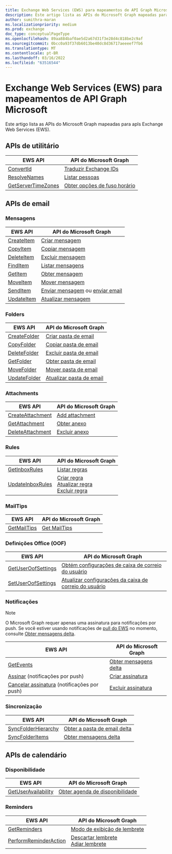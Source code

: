 ```yaml
---
title: Exchange Web Services (EWS) para mapeamentos de API Graph Microsoft
description: Este artigo lista as APIs do Microsoft Graph mapeadas para apIs Exchange Web Services (EWS).
author: sumithra-maran
ms.localizationpriority: medium
ms.prod: exchange
doc_type: conceptualPageType
ms.openlocfilehash: 89aa884baf0ae5d2a67d31f3e28d4c818be2c9af
ms.sourcegitcommit: 0bcc0a93f37db6013be40dc8d36717aeeeef7fb6
ms.translationtype: MT
ms.contentlocale: pt-BR
ms.lasthandoff: 03/16/2022
ms.locfileid: "63516544"
---
```

# <a name="exchange-web-services-ews-to-microsoft-graph-api-mappings"></a>Exchange Web Services (EWS) para mapeamentos de API Graph Microsoft

Este artigo lista as APIs do Microsoft Graph mapeadas para apIs Exchange Web Services (EWS).

## <a name="utility-apis"></a>APIs de utilitário

| EWS API                                                                                             | API do Microsoft Graph |
|-----------------------------------------------------------------------------------------------------|-----|
| [ConvertId](/exchange/client-developer/web-service-reference/convertid-operation)                   | [Traduzir Exchange IDs](/graph/api/user-translateexchangeids) |
| [ResolveNames](/exchange/client-developer/web-service-reference/resolvenames-operation)             | [Listar pessoas](/graph/api/user-list-people) |
| [GetServerTimeZones](/exchange/client-developer/web-service-reference/getservertimezones-operation) | [Obter opções de fuso horário](/graph/api/outlookuser-supportedtimezones) |

## <a name="mail-apis"></a>APIs de email

### <a name="messages"></a>Mensagens

| EWS API                                                                             | API do Microsoft Graph |
|-------------------------------------------------------------------------------------|-----|
| [CreateItem](/exchange/client-developer/web-service-reference/createitem-operation) | [Criar mensagem](/graph/api/user-post-messages) |
| [CopyItem](/exchange/client-developer/web-service-reference/copyitem-operation)     | [Copiar mensagem](/graph/api/message-copy) |
| [DeleteItem](/exchange/client-developer/web-service-reference/deleteitem-operation) | [Excluir mensagem](/graph/api/message-delete) |
| [FindItem](/exchange/client-developer/web-service-reference/finditem-operation)     | [Listar mensagens](/graph/api/user-list-messages) |
| [GetItem](/exchange/client-developer/web-service-reference/getitem-operation)       | [Obter mensagem](/graph/api/message-get) |
| [MoveItem](/exchange/client-developer/web-service-reference/moveitem-operation)     | [Mover mensagem](/graph/api/message-move) |
| [SendItem](/exchange/client-developer/web-service-reference/senditem-operation)     | [Enviar mensagem](/graph/api/message-send) ou [enviar email](/graph/api/user-sendmail) |
| [UpdateItem](/exchange/client-developer/web-service-reference/updateitem-operation) | [Atualizar mensagem](/graph/api/message-update) |

### <a name="folders"></a>Folders

| EWS API                                                                                 | API do Microsoft Graph |
|-----------------------------------------------------------------------------------------|-----|
| [CreateFolder](/exchange/client-developer/web-service-reference/createfolder-operation) | [Criar pasta de email](/graph/api/user-post-mailfolders) |
| [CopyFolder](/exchange/client-developer/web-service-reference/copyfolder-operation)     | [Copiar pasta de email](/graph/api/mailfolder-copy) |
| [DeleteFolder](/exchange/client-developer/web-service-reference/deletefolder-operation) | [Excluir pasta de email](/graph/api/mailfolder-delete) |
| [GetFolder](/exchange/client-developer/web-service-reference/getfolder-operation)       | [Obter pasta de email](/graph/api/mailfolder-get) |
| [MoveFolder](/exchange/client-developer/web-service-reference/movefolder-operation)     | [Mover pasta de email](/graph/api/mailfolder-move) |
| [UpdateFolder](/exchange/client-developer/web-service-reference/updatefolder-operation) | [Atualizar pasta de email](/graph/api/mailfolder-update) |

### <a name="attachments"></a>Attachments

| EWS API                                                                                         | API do Microsoft Graph |
|-------------------------------------------------------------------------------------------------|-----|
| [CreateAttachment](/exchange/client-developer/web-service-reference/createattachment-operation) | [Add attachment](/graph/api/message-post-attachments) |
| [GetAttachment](/exchange/client-developer/web-service-reference/getattachment-operation)       | [Obter anexo](/graph/api/attachment-get) |
| [DeleteAttachment](/exchange/client-developer/web-service-reference/deleteattachment-operation) | [Excluir anexo](/graph/api/attachment-delete) |

### <a name="rules"></a>Rules

<!-- markdownlint-disable MD033 -->
| EWS API                                                                                         | API do Microsoft Graph |
|-------------------------------------------------------------------------------------------------|-----|
| [GetInboxRules](/exchange/client-developer/web-service-reference/getinboxrules-operation)       | [Listar regras](/graph/api/mailfolder-list-messagerules) |
| [UpdateInboxRules](/exchange/client-developer/web-service-reference/updateinboxrules-operation) | [Criar regra](/graph/api/mailfolder-post-messagerules)<br/>[Atualizar regra](/graph/api/messagerule-update)<br/>[Excluir regra](/graph/api/messagerule-delete) |
<!-- markdownlint-enable MD033 -->

### <a name="mailtips"></a>MailTips

| EWS API                                                                               | API do Microsoft Graph |
|---------------------------------------------------------------------------------------|-----|
| [GetMailTips](/exchange/client-developer/web-service-reference/getmailtips-operation) | [Get MailTips](/graph/api/user-getmailtips) |

### <a name="out-of-office-oof-settings"></a>Definições Office (OOF)

| EWS API                                                                                             | API do Microsoft Graph |
|-----------------------------------------------------------------------------------------------------|-----|
| [GetUserOofSettings](/exchange/client-developer/web-service-reference/getuseroofsettings-operation) | [Obtém configurações de caixa de correio do usuário](/graph/api/user-get-mailboxsettings) |
| [SetUserOofSettings](/exchange/client-developer/web-service-reference/setuseroofsettings-operation) | [Atualizar configurações da caixa de correio do usuário](/graph/api/user-update-mailboxsettings) |

### <a name="notifications"></a>Notificações

> [!NOTE]
> O Microsoft Graph requer apenas uma assinatura para notificações por push. Se você estiver usando notificações de [pull do EWS](/exchange/client-developer/exchange-web-services/how-to-pull-notifications-about-mailbox-events-by-using-ews-in-exchange) no momento, consulte [Obter mensagens delta](/graph/api/message-delta).

| EWS API                                                                                                    | API do Microsoft Graph |
|------------------------------------------------------------------------------------------------------------|-----|
| [GetEvents](/exchange/client-developer/web-service-reference/getevents-operation)                          | [Obter mensagens delta](/graph/api/message-delta) |
| [Assinar](/exchange/client-developer/web-service-reference/subscribe-operation) (notificações por push)     | [Criar assinatura](/graph/api/subscription-post-subscriptions) |
| [Cancelar assinatura](/exchange/client-developer/web-service-reference/unsubscribe-operation) (notificações por push) | [Excluir assinatura](/graph/api/subscription-delete) |

### <a name="synchronization"></a>Sincronização

| EWS API                                                                                               | API do Microsoft Graph |
|-------------------------------------------------------------------------------------------------------|-----|
| [SyncFolderHierarchy](/exchange/client-developer/web-service-reference/syncfolderhierarchy-operation) | [Obter a pasta de email delta](/graph/api/mailfolder-delta) |
| [SyncFolderItems](/exchange/client-developer/web-service-reference/syncfolderitems-operation)         | [Obter mensagens delta](/graph/api/message-delta) |

## <a name="calendar-apis"></a>APIs de calendário

### <a name="availability"></a>Disponibilidade

| EWS API                                                                                               | API do Microsoft Graph |
|-------------------------------------------------------------------------------------------------------|-----|
| [GetUserAvailability](/exchange/client-developer/web-service-reference/getuseravailability-operation) | [Obter agenda de disponibilidade](/graph/api/calendar-getschedule) |

### <a name="reminders"></a>Reminders

<!-- markdownlint-disable MD033 -->
| EWS API                                                                                                   | API do Microsoft Graph |
|-----------------------------------------------------------------------------------------------------------|-----|
| [GetReminders](/exchange/client-developer/web-service-reference/getreminders-operation)                   | [Modo de exibição de lembrete](/graph/api/user-reminderview) |
| [PerformReminderAction](/exchange/client-developer/web-service-reference/performreminderaction-operation) | [Descartar lembrete](/graph/api/event-dismissreminder)<br/>[Adiar lembrete](/graph/api/event-snoozereminder) |
<!-- markdownlint-enable MD033 -->
